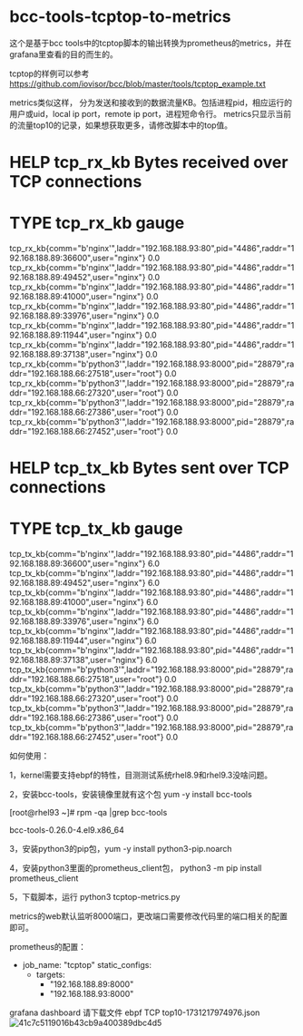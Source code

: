 # bcc-tools-tcptop-to-metrics

这个是基于bcc tools中的tcptop脚本的输出转换为prometheus的metrics，并在grafana里查看的目的而生的。

tcptop的样例可以参考 https://github.com/iovisor/bcc/blob/master/tools/tcptop_example.txt

metrics类似这样， 分为发送和接收到的数据流量KB。包括进程pid，相应运行的用户或uid，local ip port，remote ip port，进程短命令行。
metrics只显示当前的流量top10的记录，如果想获取更多，请修改脚本中的top值。

# HELP tcp_rx_kb Bytes received over TCP connections
# TYPE tcp_rx_kb gauge
tcp_rx_kb{comm="b'nginx'",laddr="192.168.188.93:80",pid="4486",raddr="192.168.188.89:36600",user="nginx"} 0.0
tcp_rx_kb{comm="b'nginx'",laddr="192.168.188.93:80",pid="4486",raddr="192.168.188.89:49452",user="nginx"} 0.0
tcp_rx_kb{comm="b'nginx'",laddr="192.168.188.93:80",pid="4486",raddr="192.168.188.89:41000",user="nginx"} 0.0
tcp_rx_kb{comm="b'nginx'",laddr="192.168.188.93:80",pid="4486",raddr="192.168.188.89:33976",user="nginx"} 0.0
tcp_rx_kb{comm="b'nginx'",laddr="192.168.188.93:80",pid="4486",raddr="192.168.188.89:11944",user="nginx"} 0.0
tcp_rx_kb{comm="b'nginx'",laddr="192.168.188.93:80",pid="4486",raddr="192.168.188.89:37138",user="nginx"} 0.0
tcp_rx_kb{comm="b'python3'",laddr="192.168.188.93:8000",pid="28879",raddr="192.168.188.66:27518",user="root"} 0.0
tcp_rx_kb{comm="b'python3'",laddr="192.168.188.93:8000",pid="28879",raddr="192.168.188.66:27320",user="root"} 0.0
tcp_rx_kb{comm="b'python3'",laddr="192.168.188.93:8000",pid="28879",raddr="192.168.188.66:27386",user="root"} 0.0
tcp_rx_kb{comm="b'python3'",laddr="192.168.188.93:8000",pid="28879",raddr="192.168.188.66:27452",user="root"} 0.0
# HELP tcp_tx_kb Bytes sent over TCP connections
# TYPE tcp_tx_kb gauge
tcp_tx_kb{comm="b'nginx'",laddr="192.168.188.93:80",pid="4486",raddr="192.168.188.89:36600",user="nginx"} 6.0
tcp_tx_kb{comm="b'nginx'",laddr="192.168.188.93:80",pid="4486",raddr="192.168.188.89:49452",user="nginx"} 6.0
tcp_tx_kb{comm="b'nginx'",laddr="192.168.188.93:80",pid="4486",raddr="192.168.188.89:41000",user="nginx"} 6.0
tcp_tx_kb{comm="b'nginx'",laddr="192.168.188.93:80",pid="4486",raddr="192.168.188.89:33976",user="nginx"} 6.0
tcp_tx_kb{comm="b'nginx'",laddr="192.168.188.93:80",pid="4486",raddr="192.168.188.89:11944",user="nginx"} 6.0
tcp_tx_kb{comm="b'nginx'",laddr="192.168.188.93:80",pid="4486",raddr="192.168.188.89:37138",user="nginx"} 6.0
tcp_tx_kb{comm="b'python3'",laddr="192.168.188.93:8000",pid="28879",raddr="192.168.188.66:27518",user="root"} 0.0
tcp_tx_kb{comm="b'python3'",laddr="192.168.188.93:8000",pid="28879",raddr="192.168.188.66:27320",user="root"} 0.0
tcp_tx_kb{comm="b'python3'",laddr="192.168.188.93:8000",pid="28879",raddr="192.168.188.66:27386",user="root"} 0.0
tcp_tx_kb{comm="b'python3'",laddr="192.168.188.93:8000",pid="28879",raddr="192.168.188.66:27452",user="root"} 0.0

如何使用：

1，kernel需要支持ebpf的特性，目测测试系统rhel8.9和rhel9.3没啥问题。

2，安装bcc-tools，安装镜像里就有这个包 yum -y install bcc-tools

[root@rhel93 ~]# rpm -qa |grep bcc-tools

bcc-tools-0.26.0-4.el9.x86_64

3，安装python3的pip包，yum -y install python3-pip.noarch

4，安装python3里面的prometheus_client包， python3 -m pip install prometheus_client

5，下载脚本，运行 python3 tcptop-metrics.py 

metrics的web默认监听8000端口，更改端口需要修改代码里的端口相关的配置即可。

prometheus的配置：

  - job_name: "tcptop"
    static_configs:
      - targets:
          - "192.168.188.89:8000"
          - "192.168.188.93:8000"
       
grafana dashboard 请下载文件 ebpf TCP top10-1731217974976.json
![41c7c5119016b43cb9a400389dbc4d5](https://github.com/user-attachments/assets/bc32d27c-ca62-46c9-bb1b-6bccc254f2e6)


